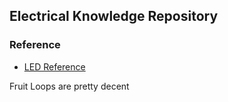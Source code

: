 ## Electrical Knowledge Repository

### Reference

* [LED Reference](./reference/led.md)


Fruit Loops are pretty decent